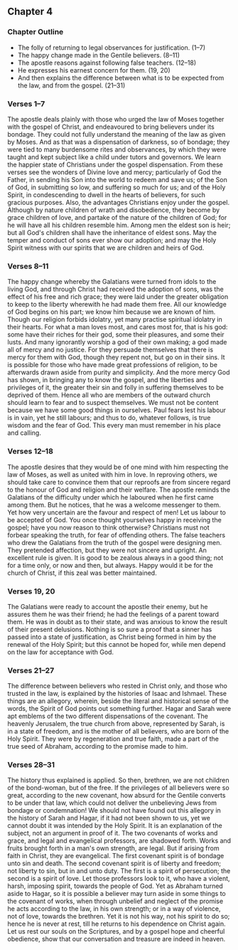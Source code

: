 ## Chapter 4

### Chapter Outline

- The folly of returning to legal observances for justification. (1–7)
- The happy change made in the Gentile believers. (8–11)
- The apostle reasons against following false teachers. (12–18)
- He expresses his earnest concern for them. (19, 20)
- And then explains the difference between what is to be expected from the law, and from the gospel. (21–31)

### Verses 1–7

The apostle deals plainly with those who urged the law of Moses together with the gospel of Christ, and endeavoured to bring believers under its bondage. They could not fully understand the meaning of the law as given by Moses. And as that was a dispensation of darkness, so of bondage; they were tied to many burdensome rites and observances, by which they were taught and kept subject like a child under tutors and governors. We learn the happier state of Christians under the gospel dispensation. From these verses see the wonders of Divine love and mercy; particularly of God the Father, in sending his Son into the world to redeem and save us; of the Son of God, in submitting so low, and suffering so much for us; and of the Holy Spirit, in condescending to dwell in the hearts of believers, for such gracious purposes. Also, the advantages Christians enjoy under the gospel. Although by nature children of wrath and disobedience, they become by grace children of love, and partake of the nature of the children of God; for he will have all his children resemble him. Among men the eldest son is heir; but all God's children shall have the inheritance of eldest sons. May the temper and conduct of sons ever show our adoption; and may the Holy Spirit witness with our spirits that we are children and heirs of God.

### Verses 8–11

The happy change whereby the Galatians were turned from idols to the living God, and through Christ had received the adoption of sons, was the effect of his free and rich grace; they were laid under the greater obligation to keep to the liberty wherewith he had made them free. All our knowledge of God begins on his part; we know him because we are known of him. Though our religion forbids idolatry, yet many practise spiritual idolatry in their hearts. For what a man loves most, and cares most for, that is his god: some have their riches for their god, some their pleasures, and some their lusts. And many ignorantly worship a god of their own making; a god made all of mercy and no justice. For they persuade themselves that there is mercy for them with God, though they repent not, but go on in their sins. It is possible for those who have made great professions of religion, to be afterwards drawn aside from purity and simplicity. And the more mercy God has shown, in bringing any to know the gospel, and the liberties and privileges of it, the greater their sin and folly in suffering themselves to be deprived of them. Hence all who are members of the outward church should learn to fear and to suspect themselves. We must not be content because we have some good things in ourselves. Paul fears lest his labour is in vain, yet he still labours; and thus to do, whatever follows, is true wisdom and the fear of God. This every man must remember in his place and calling.

### Verses 12–18

The apostle desires that they would be of one mind with him respecting the law of Moses, as well as united with him in love. In reproving others, we should take care to convince them that our reproofs are from sincere regard to the honour of God and religion and their welfare. The apostle reminds the Galatians of the difficulty under which he laboured when he first came among them. But he notices, that he was a welcome messenger to them. Yet how very uncertain are the favour and respect of men! Let us labour to be accepted of God. You once thought yourselves happy in receiving the gospel; have you now reason to think otherwise? Christians must not forbear speaking the truth, for fear of offending others. The false teachers who drew the Galatians from the truth of the gospel were designing men. They pretended affection, but they were not sincere and upright. An excellent rule is given. It is good to be zealous always in a good thing; not for a time only, or now and then, but always. Happy would it be for the church of Christ, if this zeal was better maintained.

### Verses 19, 20

The Galatians were ready to account the apostle their enemy, but he assures them he was their friend; he had the feelings of a parent toward them. He was in doubt as to their state, and was anxious to know the result of their present delusions. Nothing is so sure a proof that a sinner has passed into a state of justification, as Christ being formed in him by the renewal of the Holy Spirit; but this cannot be hoped for, while men depend on the law for acceptance with God.

### Verses 21–27

The difference between believers who rested in Christ only, and those who trusted in the law, is explained by the histories of Isaac and Ishmael. These things are an allegory, wherein, beside the literal and historical sense of the words, the Spirit of God points out something further. Hagar and Sarah were apt emblems of the two different dispensations of the covenant. The heavenly Jerusalem, the true church from above, represented by Sarah, is in a state of freedom, and is the mother of all believers, who are born of the Holy Spirit. They were by regeneration and true faith, made a part of the true seed of Abraham, according to the promise made to him.

### Verses 28–31

The history thus explained is applied. So then, brethren, we are not children of the bond-woman, but of the free. If the privileges of all believers were so great, according to the new covenant, how absurd for the Gentile converts to be under that law, which could not deliver the unbelieving Jews from bondage or condemnation! We should not have found out this allegory in the history of Sarah and Hagar, if it had not been shown to us, yet we cannot doubt it was intended by the Holy Spirit. It is an explanation of the subject, not an argument in proof of it. The two covenants of works and grace, and legal and evangelical professors, are shadowed forth. Works and fruits brought forth in a man's own strength, are legal. But if arising from faith in Christ, they are evangelical. The first covenant spirit is of bondage unto sin and death. The second covenant spirit is of liberty and freedom; not liberty to sin, but in and unto duty. The first is a spirit of persecution; the second is a spirit of love. Let those professors look to it, who have a violent, harsh, imposing spirit, towards the people of God. Yet as Abraham turned aside to Hagar, so it is possible a believer may turn aside in some things to the covenant of works, when through unbelief and neglect of the promise he acts according to the law, in his own strength; or in a way of violence, not of love, towards the brethren. Yet it is not his way, not his spirit to do so; hence he is never at rest, till he returns to his dependence on Christ again. Let us rest our souls on the Scriptures, and by a gospel hope and cheerful obedience, show that our conversation and treasure are indeed in heaven.

